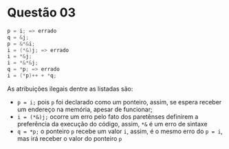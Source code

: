 # Questão 03
```c
p = i; => errado
q = &j;
p = &*&i;
i = (*&)j; => errado
i = *&j;
i = *&*&j;
q = *p; => errado
i = (*p)++ + *q;
```
As atribuições ilegais dentre as listadas são: 
- `p = i;` pois `p` foi declarado como um ponteiro, assim, se espera receber um endereço na memória, apesar de funcionar;
- `i = (*&)j;` ocorre um erro pelo fato dos paretênses definirem a preferência da execução do código, assim, `*&` é um erro de sintaxe
- `q = *p;` o ponteiro `p` recebe um valor `i`, assim, é o mesmo erro do `p = i`, mas irá receber o valor do ponteiro `p`